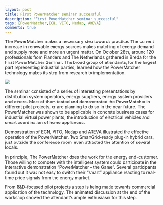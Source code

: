 ```yaml
---
layout: post
title: First PowerMatcher seminar successful
description: "First PowerMatcher seminar successful"
tags: [PowerMatcher,ECN, VITO, Nedap, AREVA]
comments: true
---
```


The PowerMatcher makes a necessary step towards practice. The current increase in renewable energy sources makes matching of energy demand and supply more and more an urgent matter. On October 28th, around 120 professionals from Flanders and The Netherlands gathered in Breda for the First PowerMatcher Seminar. The broad group of attendants, for the largest part representing industrial parties, learned how the PowerMatcher technology makes its step from research to implementation. 
 
 <img src="http://flexiblepower.github.io/powermatcher/images/RTEmagicC_Photo_0010.jpg.jpg">

The seminar consisted of a series of interesting presentations by distribution system operators, energy suppliers, energy system providers and others. Most of them tested and demonstrated the PowerMatcher in different pilot projects, or are planning to do so in the near future. The PowerMatcher was shown to be applicable in concrete business cases for industrial virtual power plants, the introduction of electrical vehicles and smart coordination of home appliances.
 
Demonstration of ECN, VITO, Nedap and AREVA illustrated the effective operation of the PowerMatcher. Two SmartGrid-ready plug-in hybrid cars, just outside the conference room, even attracted the attention of several locals.
  
In principle, The PowerMatcher does the work for the energy end-customer. Those willing to compete with the intelligent system could participate in the interactive demonstration “PowerMatcher – the Game”. Several participants found out it was not easy to switch their “smart” appliance reacting to real-time price signals from the energy market.
 
From R&D-focused pilot projects a step is being made towards commercial application of the technology. The animated discussion at the end of the workshop showed the attendant’s ample enthusiasm for this step.
